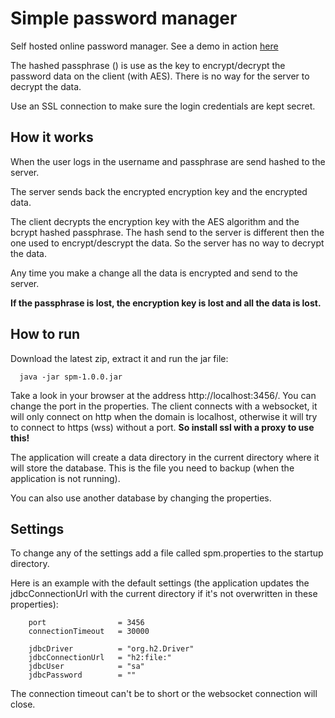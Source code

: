 # Simple password manager

Self hosted online password manager. See a demo in action [here]()

The hashed passphrase () is use as the key to encrypt/decrypt 
the password data on the client (with AES). There is no way for 
the server to decrypt the data. 

Use an SSL connection to make sure the login credentials are 
kept secret.

## How it works

When the user logs in the username and passphrase are send 
hashed to the server.

The server sends back the encrypted encryption key and the encrypted data. 

The client decrypts the encryption key with the AES algorithm 
and the bcrypt hashed passphrase. The hash send to the server is 
different then the one used to encrypt/descrypt the data. So the
server has no way to decrypt the data.

Any time you make a change all the data is encrypted and send
to the server.

**If the passphrase is lost, the encryption key is lost and all the data is lost.**

## How to run

Download the latest zip, extract it and run the jar file:

```
  java -jar spm-1.0.0.jar
```

Take a look in your browser at the address http://localhost:3456/. You can change the port in the properties.
The client connects with a websocket, it will only connect on http when the domain is localhost, 
otherwise it will try to connect to https (wss) without a port. **So install ssl with a proxy to use this!**

The application will create a data directory in the current directory where it will store the database. 
This is the file you need to backup (when the application is not running).

You can also use another database by changing the properties.

## Settings

To change any of the settings add a file called spm.properties to the startup directory.

Here is an example with the default settings (the application updates the jdbcConnectionUrl with the current directory if it's not overwritten in these properties):

```
    port                = 3456
    connectionTimeout   = 30000

    jdbcDriver          = "org.h2.Driver"
    jdbcConnectionUrl   = "h2:file:"
    jdbcUser            = "sa"
    jdbcPassword        = ""
```

The connection timeout can't be to short or the websocket connection will close.
